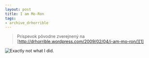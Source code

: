 ```yaml
---
layout: post
title: I am Mo-Ron
tags:
- archive_drhorrible
---
```

> Príspevok pôvodne zverejnený na [http://drhorrible.wordpress.com/2009/02/04/i-am-mo-ron/][1]

![][pic1]

[1]: http://drhorrible.wordpress.com/2009/02/04/i-am-mo-ron/
[pic1]: /media/2009/chat_up.jpg "Exactly not what I did."